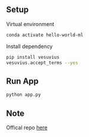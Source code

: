## Setup

Virtual environment

```bash
conda activate hello-world-ml
```

Install dependency

```bash
pip install vesuvius
vesuvius.accept_terms --yes
```

## Run App

```bash
python app.py
```

## Note

Offical repo [here](https://github.com/ScrollPrize/vesuvius?tab=readme-ov-file#-introductory-notebooks)


